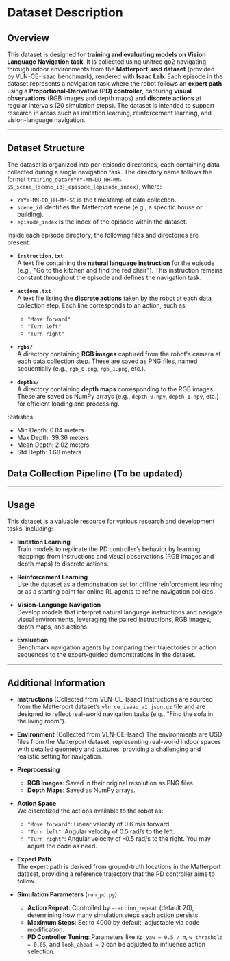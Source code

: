 # Dataset Description

## Overview

This dataset is designed for **training and evaluating models on Vision Language Navigation task**. It is collected using unitree go2 navigating through indoor environments from the **Matterport .usd dataset** (provided by VLN-CE-Isaac benchmark), rendered with **Isaac Lab**. Each episode in the dataset represents a navigation task where the robot follows an **expert path** using a **Proportional-Derivative (PD) controller**, capturing **visual observations** (RGB images and depth maps) and **discrete actions** at regular intervals (20 simulation steps). The dataset is intended to support research in areas such as imitation learning, reinforcement learning, and vision-language navigation.

---

## Dataset Structure

The dataset is organized into per-episode directories, each containing data collected during a single navigation task. The directory name follows the format `training_data/YYYY-MM-DD_HH-MM-SS_scene_{scene_id}_episode_{episode_index}`, where:
- `YYYY-MM-DD_HH-MM-SS` is the timestamp of data collection.
- `scene_id` identifies the Matterport scene (e.g., a specific house or building).
- `episode_index` is the index of the episode within the dataset.

Inside each episode directory, the following files and directories are present:

- **`instruction.txt`**  
  A text file containing the **natural language instruction** for the episode (e.g., "Go to the kitchen and find the red chair"). This instruction remains constant throughout the episode and defines the navigation task.

- **`actions.txt`**  
  A text file listing the **discrete actions** taken by the robot at each data collection step. Each line corresponds to an action, such as:
  - `"Move forward"`
  - `"Turn left"`
  - `"Turn right"`

- **`rgbs/`**  
  A directory containing **RGB images** captured from the robot's camera at each data collection step. These are saved as PNG files, named sequentially (e.g., `rgb_0.png`, `rgb_1.png`, etc.).

- **`depths/`**  
  A directory containing **depth maps** corresponding to the RGB images. These are saved as NumPy arrays (e.g., `depth_0.npy`, `depth_1.npy`, etc.) for efficient loading and processing.

Statistics:

- Min Depth: 0.04 meters
- Max Depth: 39.36 meters
- Mean Depth: 2.02 meters
- Std Depth: 1.68 meters

## Data Collection Pipeline (To be updated)

---

## Usage

This dataset is a valuable resource for various research and development tasks, including:

- **Imitation Learning**  
  Train models to replicate the PD controller’s behavior by learning mappings from instructions and visual observations (RGB images and depth maps) to discrete actions.

- **Reinforcement Learning**  
  Use the dataset as a demonstration set for offline reinforcement learning or as a starting point for online RL agents to refine navigation policies.

- **Vision-Language Navigation**  
  Develop models that interpret natural language instructions and navigate visual environments, leveraging the paired instructions, RGB images, depth maps, and actions.

- **Evaluation**  
  Benchmark navigation agents by comparing their trajectories or action sequences to the expert-guided demonstrations in the dataset.

---

## Additional Information

- **Instructions** (Collected from VLN-CE-Isaac) 
  Instructions are sourced from the Matterport dataset’s `vln_ce_isaac_v1.json.gz` file and are designed to reflect real-world navigation tasks (e.g., "Find the sofa in the living room").

- **Environment**  (Collected from VLN-CE-Isaac)
  The environments are USD files from the Matterport dataset, representing real-world indoor spaces with detailed geometry and textures, providing a challenging and realistic setting for navigation.

- **Preprocessing**  
  - **RGB Images**: Saved in their original resolution as PNG files.
  - **Depth Maps**: Saved as NumPy arrays.

- **Action Space**  
  We discretized the actions available to the robot as:
  - `"Move forward"`: Linear velocity of 0.6 m/s forward.
  - `"Turn left"`: Angular velocity of 0.5 rad/s to the left.
  - `"Turn right"`: Angular velocity of -0.5 rad/s to the right.
  You may adjust the code as need.

- **Expert Path**  
  The expert path is derived from ground-truth locations in the Matterport dataset, providing a reference trajectory that the PD controller aims to follow.

- **Simulation Parameters** (`run_pd.py`)
  - **Action Repeat**: Controlled by `--action_repeat` (default 20), determining how many simulation steps each action persists.
  - **Maximum Steps**: Set to 4000 by default, adjustable via code modification.
  - **PD Controller Tuning**: Parameters like `Kp_yaw = 0.5 / π`, `w_threshold = 0.05`, and `look_ahead = 2` can be adjusted to influence action selection.
